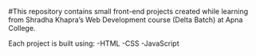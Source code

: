 #This repository contains small front-end projects created while learning from Shradha Khapra’s Web Development course (Delta Batch) at Apna College.

Each project is built using:
-HTML
-CSS
-JavaScript